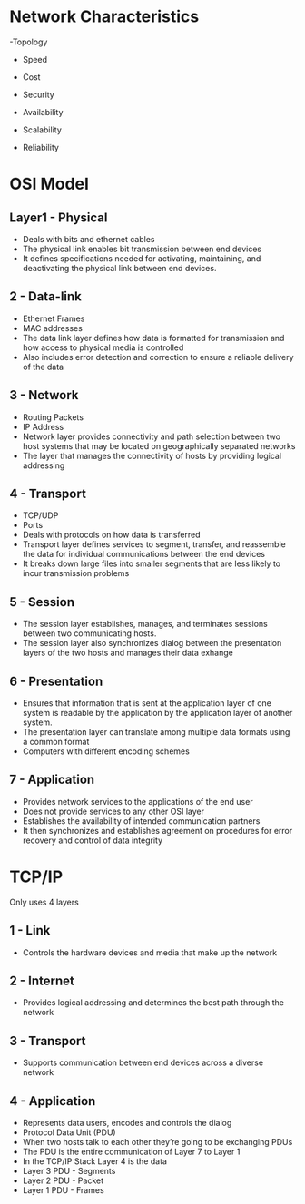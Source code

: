 # Network Characteristics
-Topology

- Speed

- Cost

- Security

- Availability

- Scalability

 - Reliability

# OSI Model

## Layer1 - Physical

  - Deals with bits and ethernet cables
  - The physical link enables bit transmission between end devices
  - It defines specifications needed for activating, maintaining, and deactivating the physical link between end devices.
  
## 2 - Data-link
  - Ethernet Frames
  - MAC addresses
  - The data link layer defines how data is formatted for transmission and how access to physical media is controlled
  - Also includes error detection and correction to ensure a reliable delivery of the data

## 3 - Network
  - Routing Packets
  - IP Address
  - Network layer provides connectivity and path selection between two host systems that may be located on geographically separated networks
  - The layer that manages the connectivity of hosts by providing logical addressing
  
## 4 - Transport
  - TCP/UDP
  - Ports
  - Deals with protocols on how data is transferred
  - Transport layer defines services to segment, transfer, and reassemble the data for individual communications between the end devices
  - It breaks down large files into smaller segments that are less likely to incur transmission problems

## 5 - Session
  - The session layer establishes, manages, and terminates sessions between two communicating hosts.
  - The session layer also synchronizes dialog between the presentation layers of the two hosts and manages their data exhange

## 6 - Presentation
  - Ensures that information that is sent at the application layer of one system is readable by the application by the application layer of another system.
  - The presentation layer can translate among multiple data formats using a common format
  - Computers with different encoding schemes

## 7 - Application
  - Provides network services to the applications of the end user
  - Does not provide services to any other OSI layer
  - Establishes the availability of intended communication partners
  - It then synchronizes and establishes agreement on procedures for error recovery and control of data integrity

# TCP/IP

Only uses 4 layers

## 1 - Link
  - Controls the hardware devices and media that make up the network
  
## 2 - Internet
  - Provides logical addressing and determines the best path through the network
  
## 3 - Transport
  - Supports communication between end devices across a diverse network

## 4 - Application
  - Represents data users, encodes and controls the dialog
  - Protocol Data Unit (PDU)
  - When two hosts talk to each other they’re going to be exchanging PDUs
  - The PDU is the entire communication of Layer 7 to Layer 1
  - In the TCP/IP Stack Layer 4 is the data
  - Layer 3 PDU - Segments
  - Layer 2 PDU - Packet
  - Layer 1 PDU - Frames
